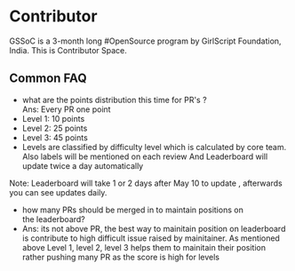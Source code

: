 # Contributor
GSSoC is a 3-month long #OpenSource program by GirlScript Foundation, India. This is Contributor Space.

## Common FAQ
- what are the points distribution this time for PR's ?
<br>Ans: Every PR one point
- Level 1: 10 points
- Level 2: 25 points
- Level 3: 45 points
- Levels are classified by difficulty level which is calculated by core team. Also labels will be mentioned on each review
  And Leaderboard will update twice a day automatically
<be>
  Note: Leaderboard will take 1 or 2 days after May 10 to update , afterwards you can see updates daily.

-  how many PRs should be merged in to maintain positions on the leaderboard?
-   Ans: its not above PR, the best way to mainitain position on leaderboard is contribute to high difficult issue raised by mainitainer.
      As mentioned above Level 1, level 2, level 3 helps them to mainitain their position rather pushing many PR as the score is high for levels
